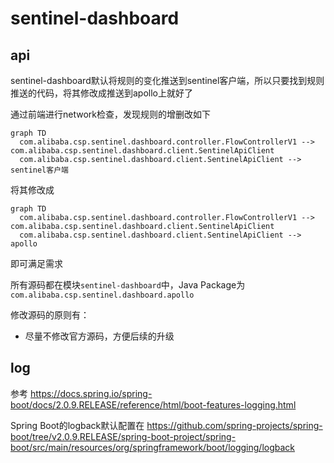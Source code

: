 # sentinel-dashboard

## api

sentinel-dashboard默认将规则的变化推送到sentinel客户端，所以只要找到规则推送的代码，将其修改成推送到apollo上就好了

通过前端进行network检查，发现规则的增删改如下

```mermaid
graph TD
  com.alibaba.csp.sentinel.dashboard.controller.FlowControllerV1 --> com.alibaba.csp.sentinel.dashboard.client.SentinelApiClient
  com.alibaba.csp.sentinel.dashboard.client.SentinelApiClient --> sentinel客户端
```

将其修改成

```mermaid
graph TD
  com.alibaba.csp.sentinel.dashboard.controller.FlowControllerV1 --> com.alibaba.csp.sentinel.dashboard.client.SentinelApiClient
  com.alibaba.csp.sentinel.dashboard.client.SentinelApiClient --> apollo
```

即可满足需求

所有源码都在模块`sentinel-dashboard`中，Java Package为`com.alibaba.csp.sentinel.dashboard.apollo`

修改源码的原则有：

* 尽量不修改官方源码，方便后续的升级

## log

参考 https://docs.spring.io/spring-boot/docs/2.0.9.RELEASE/reference/html/boot-features-logging.html

Spring Boot的logback默认配置在 https://github.com/spring-projects/spring-boot/tree/v2.0.9.RELEASE/spring-boot-project/spring-boot/src/main/resources/org/springframework/boot/logging/logback